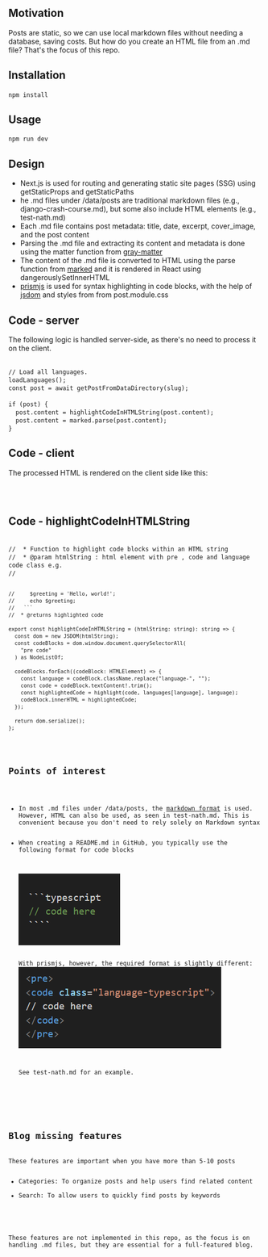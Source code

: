 <h2>Motivation</h2>
Posts are static, so we can use local markdown files without needing a database, saving costs. But how do you create an HTML file from an .md file? That's the focus of this repo.

<h2>Installation</h2>

```
npm install
```

<h2>Usage</h2>

```
npm run dev
```

<h2>Design</h2>
<ul>
<li>Next.js is used for routing and generating static site pages (SSG) using getStaticProps and getStaticPaths</li>
<li>he .md files under /data/posts are traditional markdown files (e.g., django-crash-course.md), but some also include HTML elements (e.g., test-nath.md)</li>
<li>Each .md file contains post metadata: title, date, excerpt, cover_image, and the post content</li>
<li>Parsing the .md file and extracting its content and metadata is done using the matter function from <a href='https://www.npmjs.com/package/gray-matter'>gray-matter</a></li>
<li>The content of the .md file is converted to HTML using the parse function from <a href='https://www.npmjs.com/package/marked'>marked</a> and it is rendered in React using dangerouslySetInnerHTML</li>
<li><a href='https://www.npmjs.com/package/prismjs'>prismjs</a> is used for syntax highlighting in code blocks, with the help of <a href='https://www.npmjs.com/package/jsdom'>jsdom</a> and styles from from post.module.css</li>
</ul>

<h2>Code - server</h2>
The following logic is handled server-side, as there's no need to process it on the client.

<pre><code>
// Load all languages.
loadLanguages();
const post = await getPostFromDataDirectory(slug);

if (post) {
  post.content = highlightCodeInHTMLString(post.content);
  post.content = marked.parse(post.content);
}
</code></pre>

<h2>Code - client</h2>
The processed HTML is rendered on the client side like this:

<pre><code>
<div
  className={styles.post_body}
  dangerouslySetInnerHTML={{ __html: post.content }}
></div>
</code></pre>

<h2>Code - highlightCodeInHTMLString</h2>

<pre><code>
//  * Function to highlight code blocks within an HTML string
//  * @param htmlString : html element with pre , code and language code class e.g.
//   <pre><code class="language-php">
//     $greeting = 'Hello, world!';
//     echo $greeting;
//   ```
//  * @returns highlighted code

export const highlightCodeInHTMLString = (htmlString: string): string => {
  const dom = new JSDOM(htmlString);
  const codeBlocks = dom.window.document.querySelectorAll(
    "pre code"
  ) as NodeListOf<HTMLElement>;

  codeBlocks.forEach((codeBlock: HTMLElement) => {
    const language = codeBlock.className.replace("language-", "");
    const code = codeBlock.textContent!.trim();
    const highlightedCode = highlight(code, languages[language], language);
    codeBlock.innerHTML = highlightedCode;
  });

  return dom.serialize();
};
</code></pre>

<h2>Points of interest</h2>
<ul>
<li>In most .md files under /data/posts, the <a href='https://www.markdownguide.org/basic-syntax/'>markdown format</a> is used. However, HTML can also be used, as seen in test-nath.md. This is convenient because you don't need to rely solely on Markdown syntax</li>
<li><p>When creating a README.md in GitHub, you typically use the following format for code blocks</p>

<img src="https://github.com/NathanKr/next.js-static-blog-with-markdown/blob/main/figs/github-readme.png?raw=true"/>

With prismjs, however, the required format is slightly different:
<img src="https://github.com/NathanKr/next.js-static-blog-with-markdown/blob/main/figs/prism.png?raw=true">

See test-nath.md for an example.

</li> 
</ul>

<h2>Blog missing features</h2>
These features are important when you have more than 5-10 posts
<ul>
<li>Categories: To organize posts and help users find related content</li>
<li>Search: To allow users to quickly find posts by keywords</li>
</ul>

These features are not implemented in this repo, as the focus is on handling .md files, but they are essential for a full-featured blog.
